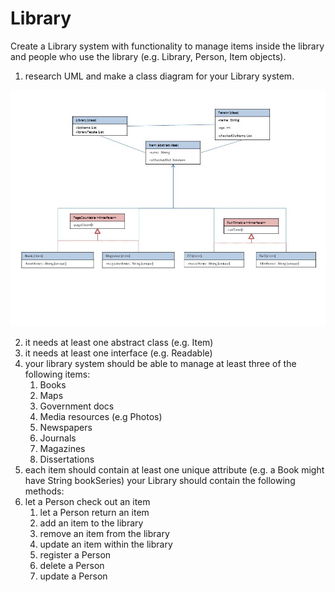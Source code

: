 # Library 

Create a Library system with functionality to manage items inside the library and people who use the library (e.g. Library, Person, Item objects).
	
1. research UML and make a class diagram for your Library system.

![diagram](library.jpg)

2. it needs at least one abstract class (e.g. Item)
3. it needs at least one interface (e.g. Readable)
4. your library system should be able to manage at least three of the following items:	
	1. Books
	2. Maps
	3. Government docs
	4. Media resources (e.g Photos)
	5. Newspapers
	6. Journals
	7. Magazines
	8. Dissertations
5. each item should contain at least one unique attribute (e.g. a Book might have String bookSeries)
	your Library should contain the following methods:
6. let a Person check out an item
	1. let a Person return an item
	2. add an item to the library
	3. remove an item from the library
	4. update an item within the library
	5. register a Person
	6. delete a Person
	7. update a Person